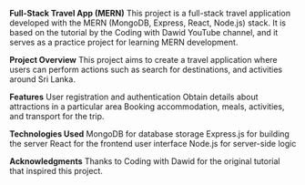 **Full-Stack Travel App (MERN)**
This project is a full-stack travel application developed with the MERN (MongoDB, Express, React, Node.js) stack. It is based on the tutorial by the Coding with Dawid YouTube channel, and it serves as a practice project for learning MERN development.

**Project Overview**
This project aims to create a travel application where users can perform actions such as search for destinations, and activities around Sri Lanka. 

**Features**
User registration and authentication
Obtain details about attractions in a particular area
Booking accommodation, meals, activities, and transport for the trip.

**Technologies Used**
MongoDB for database storage
Express.js for building the server
React for the frontend user interface
Node.js for server-side logic

**Acknowledgments**
Thanks to Coding with Dawid for the original tutorial that inspired this project.







